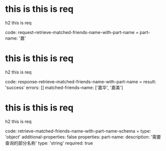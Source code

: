 # this is this is req

h2 this is req

code:
    request-retrieve-matched-friends-name-with-part-name = 
  part-name: '嘉'


# this is this is req

h2 this is req

code:
    response-retrieve-matched-friends-name-with-part-name =
  result: 'success'
  errors: []
  matched-friends-name: ['嘉华', '嘉美']



# this is this is req

h2 this is req

code:
    retrieve-matched-friends-name-with-part-name-schema =
  type: 'object'
  additional-properties: false
  properties:
    part-name:
      description: '需要查询的部分名称'
      type: 'string'
      required: true


